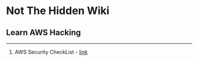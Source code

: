 # Not The Hidden Wiki

## Learn AWS Hacking
-----

1. AWS Security CheckList - [link](https://awscheck.fyi/)